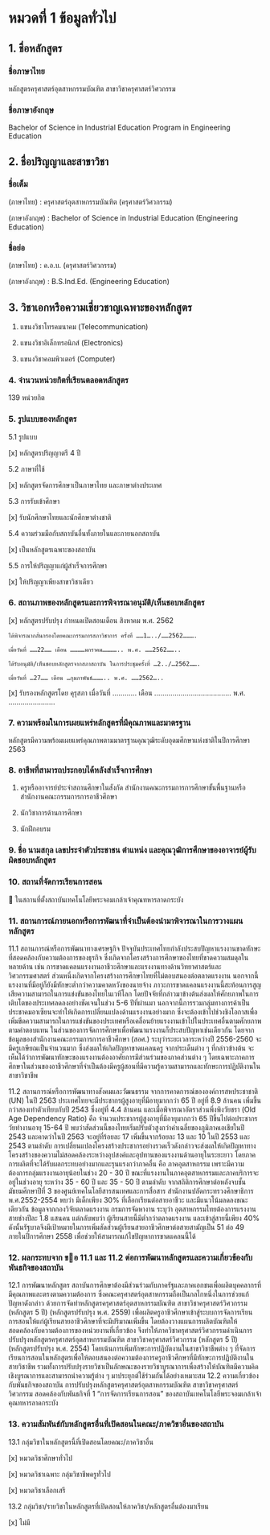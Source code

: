 # หมวดที่ 1 ข้อมูลทั่วไป

## 1. ชื่อหลักสูตร

### ชื่อภาษาไทย	

หลักสูตรครุศาสตร์อุตสาหกรรมบัณฑิต สาขาวิชาครุศาสตร์วิศวกรรม

### ชื่อภาษาอังกฤษ	

Bachelor of Science in Industrial Education Program in
		Engineering Education

## 2. ชื่อปริญญาและสาขาวิชา

### ชื่อเต็ม	

(ภาษาไทย)	: 	ครุศาสตร์อุตสาหกรรมบัณฑิต (ครุศาสตร์วิศวกรรม)

(ภาษาอังกฤษ)	: 	Bachelor of Science in Industrial Education (Engineering Education)

###	ชื่อย่อ	

(ภาษาไทย)	:	ค.อ.บ. (ครุศาสตร์วิศวกรรม)

(ภาษาอังกฤษ)	:	B.S.Ind.Ed. (Engineering Education)

## 3. วิชาเอกหรือความเชี่ยวชาญเฉพาะของหลักสูตร

1. แขนงวิชาโทรคมนาคม (Telecommunication)

2. แขนงวิชาอิเล็กทรอนิกส์ (Electronics)

3. แขนงวิชาคอมพิวเตอร์ (Computer)

### 4. จํานวนหน่วยกิตที่เรียนตลอดหลักสูตร
139 หน่วยกิต

### 5. รูปแบบของหลักสูตร

5.1 รูปแบบ

[x] หลักสูตรปริญญาตรี 4 ปี

5.2 ภาษาที่ใช้

[x] หลักสูตรจัดการศึกษาเป็นภาษาไทย และภาษาต่างประเทศ

5.3 การรับเข้าศึกษา

[x] รับนักศึกษาไทยและนักศึกษาต่างชาติ

5.4 ความร่วมมือกับสถาบันอื่นทั้งภายในและภายนอกสถาบัน

[x] เป็นหลักสูตรเฉพาะของสถาบัน

5.5 การให้ปริญญาแก่ผู้สำเร็จการศึกษา

[x] ให้ปริญญาเพียงสาขาวิชาเดียว

### 6. สถานภาพของหลักสูตรและการพิจารณาอนุมัติ/เห็นชอบหลักสูตร

[x] หลักสูตรปรับปรุง กำหนดเปิดสอนเดือน   สิงหาคม  พ.ศ. 2562  
```
ได้พิจารณากลั่นกรองโดยคณะกรรมการสภาวิชาการ ครั้งที่ ……1…../……2562……….

เมื่อวันที่ ……22…… เดือน …………มกราคม………….. พ.ศ. ……2562……..

ได้รับอนุมัติ/เห็นชอบหลักสูตรจากสภาสถาบัน ในการประชุมครั้งที่ …2../…2562…….

เมื่อวันที่ …27…… เดือน …กุมภาพันธ์……….. พ.ศ. ……2562…..
```
[x] รับรองหลักสูตรโดย คุรุสภา
	เมื่อวันที่ ………… เดือน ……………………………….. พ.ศ. …………………..

### 7. ความพร้อมในการเผยแพร่หลักสูตรที่มีคุณภาพและมาตรฐาน
หลักสูตรมีความพร้อมเผยแพร่คุณภาพตามมาตรฐานคุณวุฒิระดับอุดมศึกษาแห่งชาติในปีการศึกษา 2563

### 8. อาชีพที่สามารถประกอบได้หลังสําเร็จการศึกษา
1. ครูหรืออาจารย์ประจำสถานศึกษาในสังกัด สำนักงานคณะกรรมการการศึกษาขั้นพื้นฐานหรือสำนักงานคณะกรรมการการอาชีวศึกษา

2. นักวิชาการด้านการศึกษา

3. นักฝึกอบรม


### 9. ชื่อ นามสกุล เลขประจําตัวประชาชน ตำแหน่ง และคุณวุฒิการศึกษาของอาจารย์ผู้รับผิดชอบหลักสูตร


### 10. สถานที่จัดการเรียนการสอน
 ในสถานที่ตั้งสถาบันเทคโนโลยีพระจอมเกล้าเจ้าคุณทหารลาดกระบัง

### 11. สถานการณ์ภายนอกหรือการพัฒนาที่จําเป็นต้องนํามาพิจารณาในการวางแผนหลักสูตร

11.1 สถานการณ์หรือการพัฒนาทางเศรษฐกิจ ปัจจุบันประเทศไทยกำลังประสบปัญหาแรงงานขาดทักษะที่สอดคล้องกับความต้องการของธุรกิจ ซึ่งเกิดจากโครงสร้างการศึกษาของไทยที่ขาดความสมดุลในหลายด้าน เช่น การขาดแคลนแรงงานอาชีวะศึกษาและแรงงานทางด้านวิทยาศาสตร์และวิศวกรรมศาสตร์ ส่วนหนึ่งเกิดจากโครงสร้างการศึกษาไทยที่ไม่ตอบสนองต่อตลาดแรงงาน นอกจากนี้แรงงานที่มีอยู่ก็ยังมีทักษะต่ำกว่าความคาดหวังของนายจ้าง ภาวะการขาดแคลนแรงงานนี้สะท้อนการสูญเสียความสามารถในการแข่งขันของไทยในเวทีโลก โดยปัจจัยที่กล่าวมาข้างต้นส่งผลให้ศักยภาพในการเติบโตของประเทศลดลงอย่างชัดเจนในช่วง 5-6 ปีที่ผ่านมา นอกจากนี้การรวมกลุ่มทางการค้าเป็นประชาคมอาเซียนจะทําให้เกิดการเปลี่ยนแปลงด้านแรงงานอย่างมาก ซึ่งจะต้องเข้าไปช่วงชิงโอกาสเพื่อเพิ่มขีดความสามารถในการแข่งขันของประเทศหรือเคลื่อนย้ายแรงงานเข้าไปในประเทศอื่นตามศักยภาพ ตามค่าตอบแทน
ในส่วนของการจัดการศึกษาเพื่อพัฒนาแรงงานก็ประสบปัญหาเช่นเดียวกัน โดยจากข้อมูลของสำนักงานคณะกรรมการการอาชีวศึกษา (สอศ.) ระบุว่าระยะเวลาระหว่างปี 2556-2560 จะมีครูเกษียณเป็นจำนวนมาก ซึ่งส่งผลให้เกิดปัญหาขาดแคลนครู
จากประเด็นต่าง ๆ ที่กล่าวข้างต้น จะเห็นได้ว่าการพัฒนาทักษะของแรงงานต้องอาศัยการมีส่วนร่วมของภาคส่วนต่าง ๆ โดยเฉพาะภาคการศึกษาในส่วนของอาชีวศึกษาที่จำเป็นต้องมีครูผู้สอนที่มีความรู้ความสามารถและทักษะการปฏิบัติงานในสาขาวิชาชีพ

11.2 สถานการณ์หรือการพัฒนาทางสังคมและวัฒนธรรม
จากการคาดการณ์ขององค์การสหประชาชาติ (UN) ในปี 2563 ประเทศไทยจะมีประชากรผู้สูงอายุที่มีอายุมากกว่า 65 ปี อยู่ที่ 8.9 ล้านคน เพิ่มขึ้นกว่าสองเท่าตัวเทียบกับปี 2543 ซึ่งอยู่ที่ 4.4 ล้านคน และเมื่อพิจารณาอัตราส่วนพึ่งพิงวัยชรา (Old Age Dependency Ratio) คือ จํานวนประชากรผู้สูงอายุที่มีอายุมากกว่า 65 ปีขึ้นไปต่อประชากรวัยทํางานอายุ 15-64 ปี พบว่าสัดส่วนนี้ของไทยเริ่มปรับตัวสูงกว่าค่าเฉลี่ยของภูมิภาคเอเชียในปี 2543 และคาดว่าในปี 2563 จะอยู่ที่ร้อยละ 17 เพิ่มขึ้นจากร้อยละ 13 และ 10 ในปี 2553 และ 2543 ตามลําดับ
การเปลี่ยนแปลงโครงสร้างประชากรอย่างรวดเร็วดังกล่าวจะส่งผลให้เกิดปัญหาทางโครงสร้างของความไม่สอดคล้องระหว่างอุปสงค์และอุปทานของแรงงานด้านอายุในระยะยาว โดยภาคการผลิตที่จะได้รับผลกระทบอย่างมากและรุนแรงกว่าภาคอื่น คือ ภาคอุตสาหกรรม เพราะมีความต้องการกลุ่มแรงงานอายุน้อยในช่วง 20 - 30 ปี ขณะที่แรงงานในภาคอุตสาหกรรมและภาคบริการจะอยู่ในช่วงอายุ ระหว่าง 35 - 60 ปี และ 35 - 50 ปี ตามลําดับ
จากสถิติการศึกษาต่อหลังจบชั้นมัธยมศึกษาปีที่ 3 ของศูนย์เทคโนโลยีสารสนเทศและการสื่อสาร สำนักงานปลัดกระทรวงศึกษาธิการ พ.ศ.2552-2554 พบว่า มีเด็กเพียง 30% ที่เลือกเรียนต่อสายอาชีวะ และมีแนวโน้มลดลงขณะเดียวกัน ข้อมูลจากกองวิจัยตลาดแรงงาน กรมการจัดหางาน ระบุว่า อุตสาหกรรมไทยต้องการแรงงานสายช่างปีละ 1.8 แสนคน แต่กลับพบว่า ผู้เรียนสายนี้มีต่ำกว่าตลาดแรงงาน และเข้าสู่สายนี้เพียง 40% ดังนั้นรัฐบาลจึงมีเป้าหมายในการเพิ่มสัดส่วนผู้เรียนสายอาชีวศึกษาต่อสายสามัญเป็น 51 ต่อ 49 ภายในปีการศึกษา 2558 เพื่อช่วยให้สามารถแก้ไขปัญหาการขาดแคลนนี้ได้

### 12. ผลกระทบจาก ขอ 11.1 และ 11.2 ต่อการพัฒนาหลักสูตรและความเกี่ยวข้องกับพันธกิจของสถาบัน
12.1 การพัฒนาหลักสูตร
สถาบันการศึกษาต้องมีส่วนร่วมกับภาครัฐและภาคเอกชนเพื่อผลิตบุคคลากรที่มีคุณภาพและตรงตามความต้องการ ซึ่งคณะครุศาสตร์อุตสาหกรรมถือเป็นกลไกหนึ่งในการช่วยแก้ปัญหาดังกล่าว ด้วยการจัดทำหลักสูตรครุศาสตร์อุตสาหกรรมบัณฑิต สาขาวิชาครุศาสตร์วิศวกรรม (หลักสูตร 5 ปี) (หลักสูตรปรับปรุง พ.ศ. 2559) เพื่อผลิตครูอาชีวศึกษาเข้าสู่ระบบการจัดการเรียนการสอนให้แก่ผู้เรียนสายอาชีวศึกษาที่จะมีปริมาณเพิ่มขึ้น โดยต้องวางแผนการผลิตบัณฑิตให้สอดคล้องกับความต้องการของหน่วยงานที่เกี่ยวข้อง จึงทำให้ภาควิชาครุศาสตร์วิศวกรรมดำเนินการปรับปรุงหลักสูตรครุศาสตร์อุตสาหกรรมบัณฑิต สาขาวิชาครุศาสตร์วิศวกรรม (หลักสูตร 5 ปี) (หลักสูตรปรับปรุง พ.ศ. 2554) โดยเน้นการเพิ่มทักษะการปฏิบัตงานในสาขาวิชาชีพต่าง ๆ ที่จัดการเรียนการสอนในหลักสูตรเพื่อให้ตอบสนองต่อความต้องการครูอาชีวศึกษาที่มีทักษะการปฏิบัติงานในสายวิชาชีพ รวมทั้งการปรับปรุงรายวิชาเป็นลักษณะของรายวิชาบูรณาการเพื่อสร้างให้บัณฑิตมีความคิดเชิงบูรณาการและสามารถนำความรู้ต่าง ๆ มาประยุกต์ใช้ร่วมกันได้อย่างเหมาะสม
12.2 ความเกี่ยวข้องกับพันธกิจของสถาบัน
การปรับปรุงหลักสูตรครุศาสตร์อุตสาหกรรมบัณฑิต สาขาวิชาครุศาสตร์วิศวกรรม สอดคล้องกับพันธกิจที่ 1 “การจัดการเรียนการสอน” ของสถาบันเทคโนโลยีพระจอมเกล้าเจ้าคุณทหารลาดกระบัง

### 13. ความสัมพันธ์กับหลักสูตรอื่นที่เปิดสอนในคณะ/ภาควิชาอื่นของสถาบัน

13.1 กลุ่มวิชาในหลักสูตรนี้ที่เปิดสอนโดยคณะ/ภาควิชาอื่น

[x] หมวดวิชาศึกษาทั่วไป

[x] หมวดวิชาเฉพาะ กลุ่มวิชาชีพครูทั่วไป

[x] หมวดวิชาเลือกเสรี

13.2 กลุ่มวิชา/รายวิชาในหลักสูตรที่เปิดสอนให้ภาควิชา/หลักสูตรอื่นต้องมาเรียน

[x] ไม่มี
